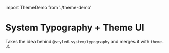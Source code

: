 import ThemeDemo from './theme-demo'

# System Typography + Theme UI

Takes the idea behind `@styled-system/typography` and merges it with `theme-ui`

<ThemeDemo />

